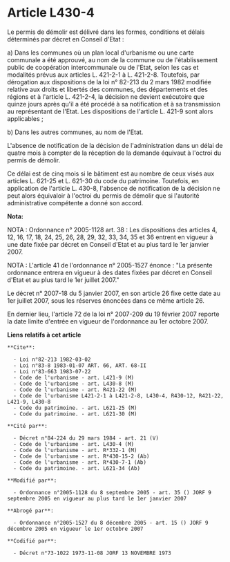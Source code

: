 # Article L430-4

Le permis de démolir est délivré dans les formes, conditions et délais déterminés par décret en Conseil d'Etat :

a) Dans les communes où un plan local d'urbanisme ou une carte communale a été approuvé, au nom de la commune ou de
l'établissement public de coopération intercommunale ou de l'Etat, selon les cas et modalités prévus aux articles L. 421-2-1
à L. 421-2-8. Toutefois, par dérogation aux dispositions de la loi n° 82-213 du 2 mars 1982 modifiée relative aux droits et
libertés des communes, des départements et des régions et à l'article L. 421-2-4, la décision ne devient exécutoire que
quinze jours après qu'il a été procédé à sa notification et à sa transmission au représentant de l'Etat. Les dispositions de
l'article L. 421-9 sont alors applicables ;

b) Dans les autres communes, au nom de l'Etat.

L'absence de notification de la décision de l'administration dans un délai de quatre mois à compter de la réception de la
demande équivaut à l'octroi du permis de démolir.

Ce délai est de cinq mois si le bâtiment est au nombre de ceux visés aux articles L. 621-25 et L. 621-30 du code du
patrimoine. Toutefois, en application de l'article L. 430-8, l'absence de notification de la décision ne peut alors
équivaloir à l'octroi du permis de démolir que si l'autorité administrative compétente a donné son accord.

**Nota:**

NOTA : Ordonnance n° 2005-1128 art. 38 : Les dispositions des articles 4, 12, 16, 17, 18, 24, 25, 26, 28, 29, 32, 33, 34, 35
et 36 entrent en vigueur à une date fixée par décret en Conseil d'Etat et au plus tard le 1er janvier 2007.

NOTA : L'article 41 de l'ordonnance n° 2005-1527 énonce : "La présente ordonnance entrera en vigueur à des dates fixées par
décret en Conseil d'Etat et au plus tard le 1er juillet 2007."

Le décret n° 2007-18 du 5 janvier 2007, en son article 26 fixe cette date au 1er juillet 2007, sous les réserves énoncées
dans ce même article 26.

En dernier lieu, l'article 72 de la loi n° 2007-209 du 19 février 2007 reporte la date limite d'entrée en vigueur de
l'ordonnance au 1er octobre 2007.

**Liens relatifs à cet article**

	**Cite**:

	  - Loi n°82-213 1982-03-02
	  - Loi n°83-8 1983-01-07 ART. 66, ART. 68-II
	  - Loi n°83-663 1983-07-22
	  - Code de l'urbanisme - art. L421-9 (M)
	  - Code de l'urbanisme - art. L430-8 (M)
	  - Code de l'urbanisme - art. R421-22 (M)
	  - Code de l'urbanisme L421-2-1 à L421-2-8, L430-4, R430-12, R421-22, L421-9, L430-8
	  - Code du patrimoine. - art. L621-25 (M)
	  - Code du patrimoine. - art. L621-30 (M)

	**Cité par**:

	  - Décret n°84-224 du 29 mars 1984 - art. 21 (V)
	  - Code de l'urbanisme - art. L430-4 (M)
	  - Code de l'urbanisme - art. R*332-1 (M)
	  - Code de l'urbanisme - art. R*430-15-2 (Ab)
	  - Code de l'urbanisme - art. R*430-7-1 (Ab)
	  - Code du patrimoine. - art. L621-34 (Ab)

	**Modifié par**:

	  - Ordonnance n°2005-1128 du 8 septembre 2005 - art. 35 () JORF 9 septembre 2005 en vigueur au plus tard le 1er janvier 2007

	**Abrogé par**:

	  - Ordonnance n°2005-1527 du 8 décembre 2005 - art. 15 () JORF 9 décembre 2005 en vigueur le 1er octobre 2007

	**Codifié par**:

	  - Décret n°73-1022 1973-11-08 JORF 13 NOVEMBRE 1973

